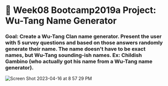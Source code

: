 # 🎤 Week08 Bootcamp2019a Project: Wu-Tang Name Generator

### Goal: Create a Wu-Tang Clan name generator. Present the user with 5 survey questions and based on those answers randomly generate their name. The name doesn't have to be exact names, but Wu-Tang sounding-ish names. Ex: Childish Gambino (who actually got his name from a Wu-Tang name generator).

![Screen Shot 2023-04-16 at 8 57 29 PM](https://user-images.githubusercontent.com/126643073/232366289-f791a991-a576-4f74-a41f-60fc75ede7ea.png)

